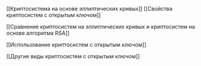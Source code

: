[[Криптосистема на основе эллиптических кривых]]
[[Свойства криптосистем с открытым ключом]]

[[Сравнение криптосистем на эллиптических кривых и криптосистем на основе алгоритма RSA]]

[[Использование криптосистем с открытым ключом]]

[[Другие виды криптосистем с открытым ключом]]

